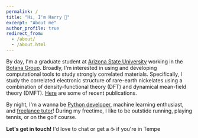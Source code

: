 ```yaml
---
permalink: /
title: "Hi, I'm Harry 👋"
excerpt: "About me"
author_profile: true
redirect_from: 
  - /about/
  - /about.html
---
```


By day, I'm a graduate student at [Arizona State University](https://abotana.physics.asu.edu/people) working in the [Botana Group](https://abotana.physics.asu.edu). Broadly, I'm interested in using and developing computational tools to study strongly correlated materials. Specifically, I study the correlated electronic structure of rare-earth nickelates using a combination of density-functional theory (DFT) and dynamical mean-field theory (DMFT). [Here](https://harrisonlabollita.github.io/publications/) are some of recent publications. 

By night, I'm a wanna be [Python developer](https://github.com/harrisonlabollita), machine learning enthusiast, and [freelance tutor](https://is.gd/exAOqr)! During my freetime, I like to be outstide running, playing tennis, or on the golf course.

**Let's get in touch!**
I'd love to chat or get a ☕️ if you're in Tempe
